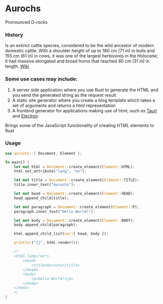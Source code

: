 # Aurochs

Pronounced O-rocks

### History

Is an extinct cattle species, considered to be the wild ancestor of modern domestic cattle. With a shoulder height of up to 180 cm (71 in) in bulls and 155 cm (61 in) in cows, it was one of the largest herbivores in the Holocene; it had massive elongated and broad horns that reached 80 cm (31 in) in length. [Wiki](https://en.wikipedia.org/wiki/Aurochs)

### Some use cases may include:
1. A server side application where you use Rust to generate the HTML and you send the generated string as the request result
2. A static site generator where you create a blog template which takes a set of arguments and returns a html representation
3. A frontend generator for applications making use of html, such as [Tauri](https://tauri.app/) and [Electron](https://www.electronjs.org/)

Brings some of the JavaScript functionality of creating HTML elements to Rust

### Usage

```rs
use aurochs::{ Document, Element };

fn main() {
    let mut html = Document::create_element(Element::HTML);
    html.set_attribute("lang", "en");

    let mut title = Document::create_element(Element::TITLE);
    title.inner_text("Aurochs");

    let mut head = Document::create_element(Element::HEAD);
    head.append_child(title);

    let mut paragraph = Document::create_element(Element::P);
    paragraph.inner_text("Hello World!");

    let mut body = Document::create_element(Element::BODY);
    body.append_child(paragraph);

    html.append_child_list(vec![ head, body ]);

    println!("{}", html.render());

    /*
    <html lang="en">
        <head>
            <title>Aurochs</title>
        </head>
        <body>
            <p>Hello World!</p>
        </body>
    </html>
    */
}
```
